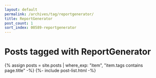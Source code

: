 ```yaml
---
layout: default
permalink: /archives/tag/reportgenerator/
title: ReportGenerator
post_count: 1
sort_index: 00589-reportgenerator
---
```

<h1 class="page-heading">Posts tagged with ReportGenerator</h1>
{% assign posts = site.posts | where_exp: "item", "item.tags contains page.title" -%}
{%- include post-list.html -%}
